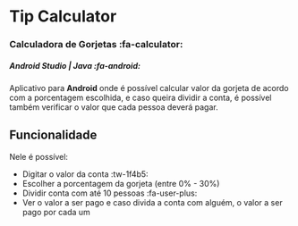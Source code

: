 # Tip Calculator
### Calculadora de Gorjetas **:fa-calculator:**
##### Android Studio | Java  :fa-android:
Aplicativo para **Android** onde é possível calcular valor da gorjeta de acordo com a porcentagem escolhida, e caso queira dividir a conta, é possível também verificar o valor que cada pessoa deverá pagar. 

## Funcionalidade 
Nele é possível:
- Digitar o valor da conta :tw-1f4b5:
- Escolher a porcentagem da gorjeta (entre 0% - 30%)
- Dividir conta com até 10 pessoas  :fa-user-plus:
- Ver o valor a ser pago e caso divida a conta com alguém, o valor a ser pago por cada um  
